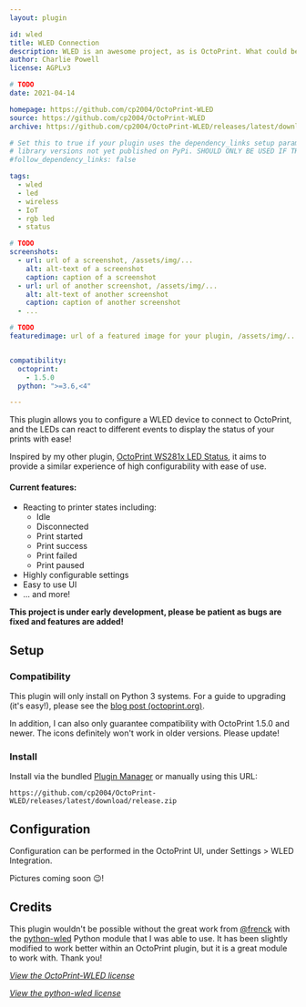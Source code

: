 ```yaml
---
layout: plugin

id: wled
title: WLED Connection
description: WLED is an awesome project, as is OctoPrint. What could be better than a plugin linking the two?
author: Charlie Powell
license: AGPLv3

# TODO
date: 2021-04-14

homepage: https://github.com/cp2004/OctoPrint-WLED
source: https://github.com/cp2004/OctoPrint-WLED
archive: https://github.com/cp2004/OctoPrint-WLED/releases/latest/download/release.zip

# Set this to true if your plugin uses the dependency_links setup parameter to include
# library versions not yet published on PyPi. SHOULD ONLY BE USED IF THERE IS NO OTHER OPTION!
#follow_dependency_links: false

tags:
  - wled
  - led
  - wireless
  - IoT
  - rgb led
  - status

# TODO
screenshots:
  - url: url of a screenshot, /assets/img/...
    alt: alt-text of a screenshot
    caption: caption of a screenshot
  - url: url of another screenshot, /assets/img/...
    alt: alt-text of another screenshot
    caption: caption of another screenshot
  - ...

# TODO
featuredimage: url of a featured image for your plugin, /assets/img/...


compatibility:
  octoprint:
    - 1.5.0
  python: ">=3.6,<4"

---
```


This plugin allows you to configure a WLED device to connect to OctoPrint, and the LEDs can react to different events
to display the status of your prints with ease!

Inspired by my other plugin, [OctoPrint WS281x LED Status](https://github.com/cp2004/OctoPrint-WS281x_LED_Status), it
aims to provide a similar experience of high configurability with ease of use.

#### Current features:

- Reacting to printer states including:
  - Idle
  - Disconnected
  - Print started
  - Print success
  - Print failed
  - Print paused
- Highly configurable settings
- Easy to use UI
- ... and more!

**This project is under early development, please be patient as bugs are fixed and features are added!**

## Setup

### Compatibility

This plugin will only install on Python 3 systems. For a guide to upgrading (it's easy!), please see the
[blog post (octoprint.org)](https://octoprint.org/blog/2020/09/10/upgrade-to-py3/).

In addition, I can also only guarantee compatibility with OctoPrint 1.5.0 and newer. The icons definitely won't work in
older versions. Please update!

### Install

Install via the bundled [Plugin Manager](https://docs.octoprint.org/en/master/bundledplugins/pluginmanager.html)
or manually using this URL:

    https://github.com/cp2004/OctoPrint-WLED/releases/latest/download/release.zip

## Configuration

Configuration can be performed in the OctoPrint UI, under Settings > WLED Integration.

Pictures coming soon 😉!

## Credits

This plugin wouldn't be possible without the great work from [@frenck](https://github.com/frenck) with the
[python-wled](https://github.com/frenck/python-wled) Python module that I was able to use. It has been slightly modified
to work better within an OctoPrint plugin, but it is a great module to work with. Thank you!

*[View the OctoPrint-WLED license](https://github.com/cp2004/OctoPrint-WLED/blob/main/LICENSE.md)*

*[View the python-wled license](https://github.com/cp2004/OctoPrint-WLED/blob/main/octoprint_wled/wled/LICENSE.md)*
